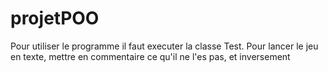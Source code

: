 # projetPOO
Pour utiliser le programme il faut executer la classe Test.
Pour lancer le jeu en texte, mettre en commentaire ce qu'il ne l'es pas, et inversement
